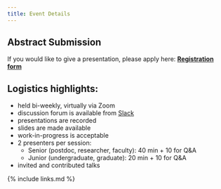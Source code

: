 ```yaml
---
title: Event Details
---
```


## **Abstract Submission**

If you would like to give a presentation, please apply here: 
<a href="" target="_blank" rel="nofollow">**Registration form**</a>



## **Logistics highlights:**
- held bi-weekly, virtually via Zoom
- discussion forum is available from [Slack](https://join.slack.com/t/vista-atk8254/shared_invite/zt-h4b1zwf6-fgmgjXWGv9b8G7zgU2v_bQ)
- presentations are recorded
- slides are made available
- work-in-progress is acceptable
- 2 presenters per session:
  - Senior (postdoc, researcher, faculty): 40 min + 10 for Q&A
  - Junior (undergraduate, graduate): 20 min + 10 for Q&A
- invited and contributed talks



{% include links.md %}
